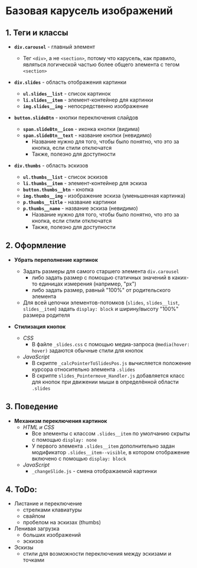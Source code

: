 # Базовая карусель изображений
## 1. Теги и классы
- **`div.carousel`** - главный элемент
  - Тег `<div>`, а не `<section>`, потому что карусель, как правило, являться логической частью более общего элемента с тегом `<section>`

- **`div.slides`** - область отображения картинки
  - **`ul.slides__list`** - список картинок
  - **`li.slides__item`** - элемент-контейнер для картинки
  - **`img.slides__img`** - непосредственно изображение

- **`button.slideBtn`** - кнопки переключения слайдов
  - **`span.slideBtn__icon`** - иконка кнопки (видима)
  - **`span.slideBtn__text`** - название кнопки (невидимо)
    - Название нужно для того, чтобы было понятно, что это за кнопка, если стили отключатся
    - Также, полезно для доступности

- **`div.thumbs`** - область эскизов
  - **`ul.thumbs__list`** - список эскизов
  - **`li.thumbs__item`** - элемент-контейнер для эскиза
  - **`button.thumbs__btn`** - кнопка
  - **`img.thumbs__img`** - изображение эскиза (уменьшенная картинка)
  - **`p.thumbs__title`** - название картинки
  - **`p.thumbs__name`** - название эскиза (невидимо)
    - Название нужно для того, чтобы было понятно, что это за кнопка, если стили отключатся
    - Также, полезно для доступности

<!-- ## Черновик -->
<!-- - **`div.slides__text`** - блок для названия и описания картинки
- **`h4.slides__title`** - название картинки
- **`p.slides__desc`** - описание картинки -->


## 2. Оформление
- **Убрать переполнение картинок**
  - Задать размеры для самого старшего элемента `div.carousel`
    - либо задать размер с помощью статичных значений в каких-то единицах измерения (например, "px")
    - либо задать размер, равный "100%" от родительского элемента
  - Для всей цепочки элементов-потомков (`slides`, `slides__list`, `slides__item`) задать `display: block` и ширину/высоту "100%" размера родителя

- **Стилизация кнопок**
  - *CSS*
    - В файле `_slides.css` с помощью медиа-запроса `@media(hover: hover)` задаются обычные стили для кнопок
  - *JavaScript*
    - В скрипте `_calcPointerToSlidesPos.js` вычисляется положение курсора относительно элемента `.slides`
    - В скрипте `slides_Pointermove_Handler.js` добавляется класс для кнопок при движении мыши в определённой области `.slides`

## 3. Поведение
- **Механизм переключения картинок**
  - *HTML и CSS*
    - Все элементы с классом `.slides__item` по умолчанию скрыты с помощью `display: none`
    - У первого элемента `.slides__item` дополнительно задан модификатор `.slides__item--visible`, в котором отображение включено с помощью `display: block`
  - *JavaScript*
    - `_changeSlide.js` - смена отображаемой картинки

## 4. ToDo:
- Листание и переключение
  - стрелками клавиатуры
  - свайпом
  - пробелом на эскизах (thumbs)
- Ленивая загрузка
  - больших изображений
  - эскизов
- Эскизы
  - стили для возможности переключения между эскизами и точками
